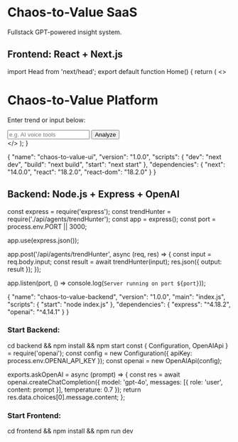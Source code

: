 
# Chaos-to-Value SaaS
Fullstack GPT-powered insight system.

## Frontend: React + Next.js
import Head from 'next/head';
export default function Home() {
  return (
    <>
      <Head><title>Chaos-to-Value</title></Head>
      <main className="flex flex-col items-center justify-center h-screen">
        <h1 className="text-4xl font-bold">Chaos-to-Value Platform</h1>
        <p>Enter trend or input below:</p>
        <input className="border p-2 mt-2" placeholder="e.g. AI voice tools" />
        <button className="mt-4 p-2 bg-black text-white rounded">Analyze</button>
      </main>
    </>
  );
}

{
  "name": "chaos-to-value-ui",
  "version": "1.0.0",
  "scripts": {
    "dev": "next dev",
    "build": "next build",
    "start": "next start"
  },
  "dependencies": {
    "next": "14.0.0",
    "react": "18.2.0",
    "react-dom": "18.2.0"
  }
}

## Backend: Node.js + Express + OpenAI
const express = require('express');
const trendHunter = require('./api/agents/trendHunter');
const app = express();
const port = process.env.PORT || 3000;

app.use(express.json());

app.post('/api/agents/trendHunter', async (req, res) => {
  const input = req.body.input;
  const result = await trendHunter(input);
  res.json({ output: result });
});

app.listen(port, () => console.log(`Server running on port ${port}`));

{
  "name": "chaos-to-value-backend",
  "version": "1.0.0",
  "main": "index.js",
  "scripts": {
    "start": "node index.js"
  },
  "dependencies": {
    "express": "^4.18.2",
    "openai": "^4.14.1"
  }
}

### Start Backend:
cd backend && npm install && npm start
const { Configuration, OpenAIApi } = require('openai');
const config = new Configuration({ apiKey: process.env.OPENAI_API_KEY });
const openai = new OpenAIApi(config);

exports.askOpenAI = async (prompt) => {
  const res = await openai.createChatCompletion({
    model: 'gpt-4o',
    messages: [{ role: 'user', content: prompt }],
    temperature: 0.7
  });
  return res.data.choices[0].message.content;
};


### Start Frontend:
cd frontend && npm install && npm run dev
